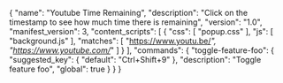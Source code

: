{
    "name": "Youtube Time Remaining",
    "description": "Click on the timestamp to see how much time there is remaining",
    "version": "1.0",
    "manifest_version": 3,
    "content_scripts": [
        {
            "css": [
                "popup.css"
            ],
            "js": [
                "background.js"
            ],
            "matches": [
                "https://www.youtu.be/*",
                "https://www.youtube.com/*"
            ]
        }
    ],
    "commands": {
        "toggle-feature-foo": {
            "suggested_key": {
                "default": "Ctrl+Shift+9"
            },
            "description": "Toggle feature foo",
            "global": true
        }
    }
}